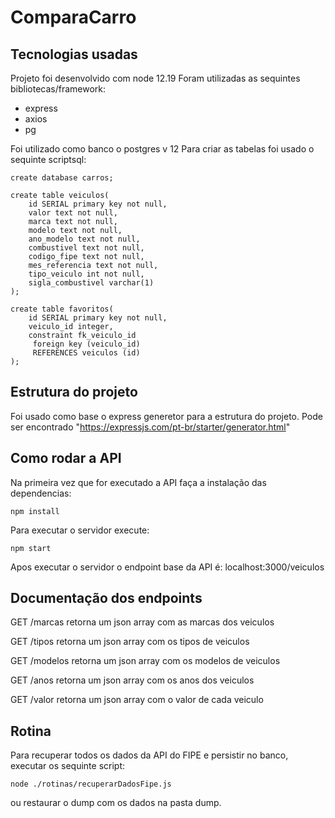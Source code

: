 # ComparaCarro
## Tecnologias usadas 

  Projeto foi desenvolvido com node 12.19
  Foram utilizadas as sequintes bibliotecas/framework:
  
-  express
-  axios
-  pg

  Foi utilizado como banco o postgres v 12
  Para criar as tabelas foi usado o sequinte scriptsql:
  

```
create database carros;

create table veiculos(
	id SERIAL primary key not null,
	valor text not null,
	marca text not null,
	modelo text not null,
	ano_modelo text not null,
	combustivel text not null,
	codigo_fipe text not null,
	mes_referencia text not null,
	tipo_veiculo int not null,
	sigla_combustivel varchar(1) 
);
​
create table favoritos(
	id SERIAL primary key not null,
	veiculo_id integer, 
	constraint fk_veiculo_id
     foreign key (veiculo_id) 
     REFERENCES veiculos (id) 
);
```

## Estrutura do projeto

Foi usado como base o express generetor para a estrutura do projeto.
Pode ser encontrado "https://expressjs.com/pt-br/starter/generator.html"

## Como rodar a API


Na primeira vez que for executado a API faça a instalação das dependencias:
```
npm install 
```

Para executar o servidor execute:
```
npm start
 ```
 Apos executar o servidor o endpoint base da API é:
 localhost:3000/veiculos 
 
 ## Documentação dos endpoints
 
 GET /marcas
 retorna um json array com as marcas dos veiculos
 
 GET /tipos
 retorna um json array com os tipos de veiculos
 
 GET /modelos
 retorna um json array com os modelos de veiculos
 
 GET /anos
 retorna um json array com os anos dos veiculos
 
 GET /valor
 retorna um json array com o valor de cada veiculo
 
 ## Rotina
 
 Para recuperar todos os dados da API do FIPE e persistir no banco, executar os sequinte script:
 ```
 node ./rotinas/recuperarDadosFipe.js
 ```
 ou restaurar o dump com os dados na pasta dump.
 
 